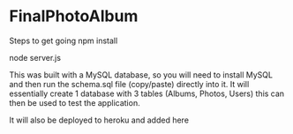 # FinalPhotoAlbum

Steps to get going
   npm install
   
   node server.js
   
This was built with a MySQL database, so you will need to install MySQL and then run the schema.sql file (copy/paste) directly into it. It will essentially create 1 database with 3 tables (Albums, Photos, Users) this can then be used to test the application.

It will also be deployed to heroku and added here
